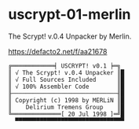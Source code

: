 # uscrypt-01-merlin
The Scrypt! v.0.4 Unpacker by Merlin.

https://defacto2.net/f/aa21678

```
╔════════════╡ USCRYPT! v0.1 ╞═╗
║ √ The Scrypt! v.0.4 Unpacker ║█
║ √ Full Sources Included      ║█
║ √ 100% Assembler Code        ║█
╟──────────────────────────────╢█
║ Copyright (c) 1998 by MERLiN ║█
║    Delirium Tremens Group    ║█
╚══════════════[ 20 Jul 1998 ]═╝█
  ▀▀▀▀▀▀▀▀▀▀▀▀▀▀▀▀▀▀▀▀▀▀▀▀▀▀▀▀▀▀▀
```
